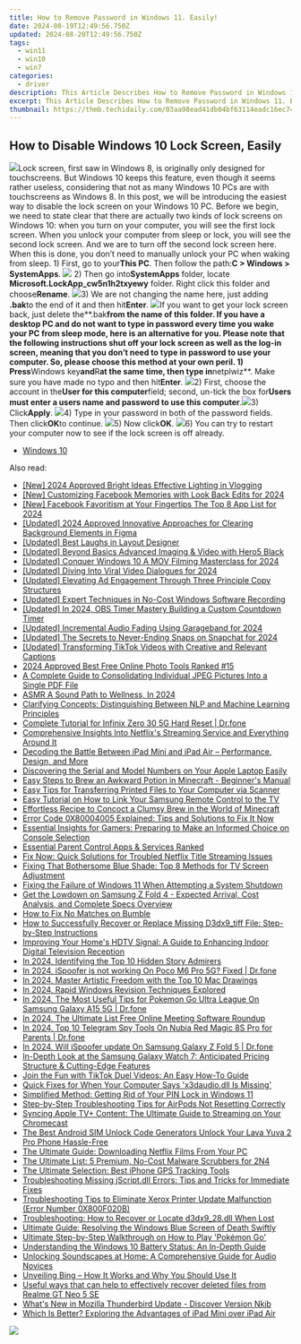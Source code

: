 ```yaml
---
title: How to Remove Password in Windows 11. Easily!
date: 2024-08-19T12:49:56.750Z
updated: 2024-08-20T12:49:56.750Z
tags:
  - win11
  - win10
  - win7
categories:
  - driver
description: This Article Describes How to Remove Password in Windows 11. Easily!
excerpt: This Article Describes How to Remove Password in Windows 11. Easily!
thumbnail: https://thmb.techidaily.com/03aa98ead41db04bf63114eadc16ec748777a43531b6ed97c07d153cc7d6b5c7.jpg
---
```


## How to Disable Windows 10 Lock Screen, Easily

![](https://images.drivereasy.com/wp-content/uploads/2017/01/img_587f10cbe90eb.jpg)Lock screen, first saw in Windows 8, is originally only designed for touchscreens. But Windows 10 keeps this feature, even though it seems rather useless, considering that not as many Windows 10 PCs are with touchscreens as Windows 8\. In this post, we will be introducing the easiest way to disable the lock screen on your Windows 10 PC. Before we begin, we need to state clear that there are actually two kinds of lock screens on Windows 10: when you turn on your computer, you will see the first lock screen. When you unlock your computer from sleep or lock, you will see the second lock screen. And we are to turn off the second lock screen here. When this is done, you don’t need to manually unlock your PC when waking from sleep. 1) First, go to your**This PC**. Then follow the path:**C > Windows > SystemApps**. ![](https://images.drivereasy.com/wp-content/uploads/2017/01/img_587f1ff3b297a.jpg) 2) Then go into**SystemApps** folder, locate **Microsoft.LockApp\_cw5n1h2txyewy** folder. Right click this folder and choose**Rename**. ![](https://images.drivereasy.com/wp-content/uploads/2017/01/img_587f2076e479f.jpg)3) We are not changing the name here, just adding **.bak**to the end of it and then hit**Enter**. ![](https://images.drivereasy.com/wp-content/uploads/2017/01/img_587f210e64d39.jpg)If you want to get your lock screen back, just delete the**.bak**from the name of this folder. If you have a desktop PC and do not want to type in password every time you wake your PC from sleep mode, here is an alternative for you. Please note that the following instructions shut off your lock screen as well as the log-in screen, meaning that you don’t need to type in password to use your computer. So, please choose this method at your own peril. 1) Press**Windows key**and**R**at the same time, then type in**netplwiz**. Make sure you have made no typo and then hit**Enter**. ![](https://images.drivereasy.com/wp-content/uploads/2017/01/img_587f1828f2b5b.png)2) First, choose the account in the**User for this computer**field; second, un-tick the box for**Users must enter a users name and password to use this computer**.![](https://images.drivereasy.com/wp-content/uploads/2017/01/img_587f1891ef0d8.jpg)3) Click**Apply**. ![](https://images.drivereasy.com/wp-content/uploads/2017/01/img_587f19173db2e.jpg)4) Type in your password in both of the password fields. Then click**OK**to continue. ![](https://images.drivereasy.com/wp-content/uploads/2017/01/img_587f1958a84b6.jpg)5) Now click**OK**. ![](https://images.drivereasy.com/wp-content/uploads/2017/01/img_587f197fb0d93.jpg)6) You can try to restart your computer now to see if the lock screen is off already.

* [Windows 10](https://tools.techidaily.com/drivereasy/download/)

<ins class="adsbygoogle"
     style="display:block"
     data-ad-format="autorelaxed"
     data-ad-client="ca-pub-7571918770474297"
     data-ad-slot="1223367746"></ins>



<ins class="adsbygoogle"
     style="display:block"
     data-ad-client="ca-pub-7571918770474297"
     data-ad-slot="8358498916"
     data-ad-format="auto"
     data-full-width-responsive="true"></ins>

<span class="atpl-alsoreadstyle">Also read:</span>
<div><ul>
<li><a href="https://youtube-tips.techidaily.com/024-approved-bright-ideas-effective-lighting-in-vlogging/"><u>[New] 2024 Approved  Bright Ideas  Effective Lighting in Vlogging</u></a></li>
<li><a href="https://facebook-video-content.techidaily.com/new-customizing-facebook-memories-with-look-back-edits-for-2024/"><u>[New] Customizing Facebook Memories with Look Back Edits for 2024</u></a></li>
<li><a href="https://facebook-videos.techidaily.com/new-facebook-favoritism-at-your-fingertips-the-top-8-app-list-for-2024/"><u>[New] Facebook Favoritism at Your Fingertips  The Top 8 App List for 2024</u></a></li>
<li><a href="https://fox-cloud.techidaily.com/updated-2024-approved-innovative-approaches-for-clearing-background-elements-in-figma/"><u>[Updated] 2024 Approved  Innovative Approaches for Clearing Background Elements in Figma</u></a></li>
<li><a href="https://extra-tips.techidaily.com/updated-best-laughs-in-layout-designer/"><u>[Updated] Best Laughs in Layout Designer</u></a></li>
<li><a href="https://extra-tips.techidaily.com/updated-beyond-basics-advanced-imaging-and-video-with-hero5-black/"><u>[Updated] Beyond Basics  Advanced Imaging & Video with Hero5 Black</u></a></li>
<li><a href="https://digital-screen-recording.techidaily.com/updated-conquer-windows-10-a-mov-filming-masterclass-for-2024/"><u>[Updated] Conquer Windows 10  A MOV Filming Masterclass for 2024</u></a></li>
<li><a href="https://facebook-record-videos.techidaily.com/updated-diving-into-viral-video-dialogues-for-2024/"><u>[Updated] Diving Into Viral Video Dialogues for 2024</u></a></li>
<li><a href="https://facebook-clips.techidaily.com/updated-elevating-ad-engagement-through-three-principle-copy-structures/"><u>[Updated] Elevating Ad Engagement Through Three Principle Copy Structures</u></a></li>
<li><a href="https://screen-video-capture.techidaily.com/updated-expert-techniques-in-no-cost-windows-software-recording/"><u>[Updated] Expert Techniques in No-Cost Windows Software Recording</u></a></li>
<li><a href="https://digital-screen-recording.techidaily.com/updated-in-2024-obs-timer-mastery-building-a-custom-countdown-timer/"><u>[Updated] In 2024, OBS Timer Mastery  Building a Custom Countdown Timer</u></a></li>
<li><a href="https://vp-tips.techidaily.com/updated-incremental-audio-fading-using-garageband-for-2024/"><u>[Updated] Incremental Audio Fading Using Garageband for 2024</u></a></li>
<li><a href="https://snapchat-videos.techidaily.com/updated-the-secrets-to-never-ending-snaps-on-snapchat-for-2024/"><u>[Updated] The Secrets to Never-Ending Snaps on Snapchat for 2024</u></a></li>
<li><a href="https://tiktok-clips.techidaily.com/updated-transforming-tiktok-videos-with-creative-and-relevant-captions/"><u>[Updated] Transforming TikTok Videos with Creative and Relevant Captions</u></a></li>
<li><a href="https://fox-direct.techidaily.com/2024-approved-best-free-online-photo-tools-ranked-15/"><u>2024 Approved  Best Free Online Photo Tools Ranked #15</u></a></li>
<li><a href="https://tech-recovery.techidaily.com/a-complete-guide-to-consolidating-individual-jpeg-pictures-into-a-single-pdf-file/"><u>A Complete Guide to Consolidating Individual JPEG Pictures Into a Single PDF File</u></a></li>
<li><a href="https://extra-lessons.techidaily.com/asmr-a-sound-path-to-wellness-in-2024/"><u>ASMR  A Sound Path to Wellness, In 2024</u></a></li>
<li><a href="https://tech-haven.techidaily.com/clarifying-concepts-distinguishing-between-nlp-and-machine-learning-principles/"><u>Clarifying Concepts: Distinguishing Between NLP and Machine Learning Principles</u></a></li>
<li><a href="https://techidaily.com/complete-tutorial-for-infinix-zero-30-5g-hard-reset-drfone-by-drfone-reset-android-reset-android/"><u>Complete Tutorial for Infinix Zero 30 5G Hard Reset | Dr.fone</u></a></li>
<li><a href="https://tech-recovery.techidaily.com/comprehensive-insights-into-netflixs-streaming-service-and-everything-around-it/"><u>Comprehensive Insights Into Netflix's Streaming Service and Everything Around It</u></a></li>
<li><a href="https://tech-recovery.techidaily.com/decoding-the-battle-between-ipad-mini-and-ipad-air-performance-design-and-more/"><u>Decoding the Battle Between iPad Mini and iPad Air – Performance, Design, and More</u></a></li>
<li><a href="https://tech-recovery.techidaily.com/discovering-the-serial-and-model-numbers-on-your-apple-laptop-easily/"><u>Discovering the Serial and Model Numbers on Your Apple Laptop Easily</u></a></li>
<li><a href="https://tech-recovery.techidaily.com/easy-steps-to-brew-an-awkward-potion-in-minecraft-beginners-manual/"><u>Easy Steps to Brew an Awkward Potion in Minecraft - Beginner's Manual</u></a></li>
<li><a href="https://tech-recovery.techidaily.com/easy-tips-for-transferring-printed-files-to-your-computer-via-scanner/"><u>Easy Tips for Transferring Printed Files to Your Computer via Scanner</u></a></li>
<li><a href="https://tech-recovery.techidaily.com/easy-tutorial-on-how-to-link-your-samsung-remote-control-to-the-tv/"><u>Easy Tutorial on How to Link Your Samsung Remote Control to the TV</u></a></li>
<li><a href="https://techno-recovery.techidaily.com/effortless-recipe-to-concoct-a-clumsy-brew-in-the-world-of-minecraft/"><u>Effortless Recipe to Concoct a Clumsy Brew in the World of Minecraft</u></a></li>
<li><a href="https://tech-recovery.techidaily.com/error-code-0x80004005-explained-tips-and-solutions-to-fix-it-now/"><u>Error Code 0X80004005 Explained: Tips and Solutions to Fix It Now</u></a></li>
<li><a href="https://tech-recovery.techidaily.com/essential-insights-for-gamers-preparing-to-make-an-informed-choice-on-console-selection/"><u>Essential Insights for Gamers: Preparing to Make an Informed Choice on Console Selection</u></a></li>
<li><a href="https://tech-recovery.techidaily.com/essential-parent-control-apps-and-services-ranked/"><u>Essential Parent Control Apps & Services Ranked</u></a></li>
<li><a href="https://tech-recovery.techidaily.com/fix-now-quick-solutions-for-troubled-netflix-title-streaming-issues/"><u>Fix Now: Quick Solutions for Troubled Netflix Title Streaming Issues</u></a></li>
<li><a href="https://tech-recovery.techidaily.com/fixing-that-bothersome-blue-shade-top-8-methods-for-tv-screen-adjustment/"><u>Fixing That Bothersome Blue Shade: Top 8 Methods for TV Screen Adjustment</u></a></li>
<li><a href="https://tech-recovery.techidaily.com/fixing-the-failure-of-windows-11-when-attempting-a-system-shutdown/"><u>Fixing the Failure of Windows 11 When Attempting a System Shutdown</u></a></li>
<li><a href="https://tech-recovery.techidaily.com/get-the-lowdown-on-samsung-z-fold-4-expected-arrival-cost-analysis-and-complete-specs-overview/"><u>Get the Lowdown on Samsung Z Fold 4 - Expected Arrival, Cost Analysis, and Complete Specs Overview</u></a></li>
<li><a href="https://tech-recovery.techidaily.com/how-to-fix-no-matches-on-bumble/"><u>How to Fix No Matches on Bumble</u></a></li>
<li><a href="https://tech-recovery.techidaily.com/how-to-successfully-recover-or-replace-missing-d3dx9tiff-file-step-by-step-instructions/"><u>How to Successfully Recover or Replace Missing D3dx9_tiff File: Step-by-Step Instructions</u></a></li>
<li><a href="https://tech-recovery.techidaily.com/improving-your-homes-hdtv-signal-a-guide-to-enhancing-indoor-digital-television-reception/"><u>Improving Your Home's HDTV Signal: A Guide to Enhancing Indoor Digital Television Reception</u></a></li>
<li><a href="https://instagram-videos.techidaily.com/in-2024-identifying-the-top-10-hidden-story-admirers/"><u>In 2024, Identifying the Top 10 Hidden Story Admirers</u></a></li>
<li><a href="https://phone-solutions.techidaily.com/in-2024-ispoofer-is-not-working-on-poco-m6-pro-5g-fixed-drfone-by-drfone-virtual-android/"><u>In 2024, iSpoofer is not working On Poco M6 Pro 5G? Fixed | Dr.fone</u></a></li>
<li><a href="https://extra-guidance.techidaily.com/in-2024-master-artistic-freedom-with-the-top-10-mac-drawings/"><u>In 2024, Master Artistic Freedom with the Top 10 Mac Drawings</u></a></li>
<li><a href="https://extra-skills.techidaily.com/in-2024-rapid-windows-revision-techniques-explored/"><u>In 2024, Rapid Windows Revision Techniques Explored</u></a></li>
<li><a href="https://change-location.techidaily.com/in-2024-the-most-useful-tips-for-pokemon-go-ultra-league-on-samsung-galaxy-a15-5g-drfone-by-drfone-virtual-android/"><u>In 2024, The Most Useful Tips for Pokemon Go Ultra League On Samsung Galaxy A15 5G | Dr.fone</u></a></li>
<li><a href="https://remote-screen-capture.techidaily.com/in-2024-the-ultimate-list-free-online-meeting-software-roundup/"><u>In 2024, The Ultimate List  Free Online Meeting Software Roundup</u></a></li>
<li><a href="https://android-location-track.techidaily.com/in-2024-top-10-telegram-spy-tools-on-nubia-red-magic-8s-pro-for-parents-drfone-by-drfone-virtual-android/"><u>In 2024, Top 10 Telegram Spy Tools On Nubia Red Magic 8S Pro for Parents | Dr.fone</u></a></li>
<li><a href="https://phone-solutions.techidaily.com/in-2024-will-ispoofer-update-on-samsung-galaxy-z-fold-5-drfone-by-drfone-virtual-android/"><u>In 2024, Will iSpoofer update On Samsung Galaxy Z Fold 5 | Dr.fone</u></a></li>
<li><a href="https://tech-recovery.techidaily.com/in-depth-look-at-the-samsung-galaxy-watch-7-anticipated-pricing-structure-and-cutting-edge-features/"><u>In-Depth Look at the Samsung Galaxy Watch 7: Anticipated Pricing Structure & Cutting-Edge Features</u></a></li>
<li><a href="https://tech-recovery.techidaily.com/join-the-fun-with-tiktok-duel-videos-an-easy-how-to-guide/"><u>Join the Fun with TikTok Duel Videos: An Easy How-To Guide</u></a></li>
<li><a href="https://tech-recovery.techidaily.com/quick-fixes-for-when-your-computer-says-x3daudiodll-is-missing/"><u>Quick Fixes for When Your Computer Says 'x3daudio.dll Is Missing'</u></a></li>
<li><a href="https://tech-recovery.techidaily.com/simplified-method-getting-rid-of-your-pin-lock-in-windows-11/"><u>Simplified Method: Getting Rid of Your PIN Lock in Windows 11</u></a></li>
<li><a href="https://tech-recovery.techidaily.com/step-by-step-troubleshooting-tips-for-airpods-not-resetting-correctly/"><u>Step-by-Step Troubleshooting Tips for AirPods Not Resetting Correctly</u></a></li>
<li><a href="https://tech-recovery.techidaily.com/syncing-apple-tvplus-content-the-ultimate-guide-to-streaming-on-your-chromecast/"><u>Syncing Apple TV+ Content: The Ultimate Guide to Streaming on Your Chromecast</u></a></li>
<li><a href="https://sim-unlock.techidaily.com/the-best-android-sim-unlock-code-generators-unlock-your-lava-yuva-2-pro-phone-hassle-free-by-drfone-android/"><u>The Best Android SIM Unlock Code Generators Unlock Your Lava Yuva 2 Pro Phone Hassle-Free</u></a></li>
<li><a href="https://tech-recovery.techidaily.com/the-ultimate-guide-downloading-netflix-films-from-your-pc/"><u>The Ultimate Guide: Downloading Netflix Films From Your PC</u></a></li>
<li><a href="https://tech-recovery.techidaily.com/the-ultimate-list-5-premium-no-cost-malware-scrubbers-for-2n4/"><u>The Ultimate List: 5 Premium, No-Cost Malware Scrubbers for 2N4</u></a></li>
<li><a href="https://tech-recovery.techidaily.com/the-ultimate-selection-best-iphone-gps-tracking-tools/"><u>The Ultimate Selection: Best iPhone GPS Tracking Tools</u></a></li>
<li><a href="https://tech-recovery.techidaily.com/troubleshooting-missing-jscriptdll-errors-tips-and-tricks-for-immediate-fixes/"><u>Troubleshooting Missing jScript.dll Errors: Tips and Tricks for Immediate Fixes</u></a></li>
<li><a href="https://common-error.techidaily.com/troubleshooting-tips-to-eliminate-xerox-printer-update-malfunction-error-number-0x800f020b/"><u>Troubleshooting Tips to Eliminate Xerox Printer Update Malfunction (Error Number 0X800F020B)</u></a></li>
<li><a href="https://tech-recovery.techidaily.com/troubleshooting-how-to-recover-or-locate-d3dx928dll-when-lost/"><u>Troubleshooting: How to Recover or Locate d3dx9_28.dll When Lost</u></a></li>
<li><a href="https://tech-recovery.techidaily.com/ultimate-guide-resolving-the-windows-blue-screen-of-death-swiftly/"><u>Ultimate Guide: Resolving the Windows Blue Screen of Death Swiftly</u></a></li>
<li><a href="https://tech-recovery.techidaily.com/ultimate-step-by-step-walkthrough-on-how-to-play-pokemon-go/"><u>Ultimate Step-by-Step Walkthrough on How to Play 'Pokémon Go'</u></a></li>
<li><a href="https://tech-recovery.techidaily.com/understanding-the-windows-10-battery-status-an-in-depth-guide/"><u>Understanding the Windows 10 Battery Status: An In-Depth Guide</u></a></li>
<li><a href="https://tech-recovery.techidaily.com/unlocking-soundscapes-at-home-a-comprehensive-guide-for-audio-novices/"><u>Unlocking Soundscapes at Home: A Comprehensive Guide for Audio Novices</u></a></li>
<li><a href="https://tech-recovery.techidaily.com/unveiling-bing-how-it-works-and-why-you-should-use-it/"><u>Unveiling Bing – How It Works and Why You Should Use It</u></a></li>
<li><a href="https://techidaily.com/useful-ways-that-can-help-to-effectively-recover-deleted-files-from-realme-gt-neo-5-se-by-fonelab-android-recover-data/"><u>Useful ways that can help to effectively recover deleted files from Realme GT Neo 5 SE</u></a></li>
<li><a href="https://tech-recovery.techidaily.com/whats-new-in-mozilla-thunderbird-update-discover-version-nkib/"><u>What's New in Mozilla Thunderbird Update - Discover Version Nkib</u></a></li>
<li><a href="https://tech-recovery.techidaily.com/which-is-better-exploring-the-advantages-of-ipad-mini-over-ipad-air/"><u>Which Is Better? Exploring the Advantages of iPad Mini over iPad Air</u></a></li>
</ul></div>

<!-- affiliate ads begin -->
<a href="https://store.bitdefender.com/affiliate.php?ACCOUNT=BITLATIN&AFFILIATE=108875&PATH=http%3A%2F%2Fwww.bitdefender.com%2Fbusiness%3FAFFILIATE%3D108875%26RESOURCE%3D30%2525%2BOff%2Ball%2BGravityZone%2BProducts"><img src="https://www.bitdefender.com/content/dam/bitdefender/business/campaign/1200X628.png" border="0"></a>
<!-- affiliate ads end -->